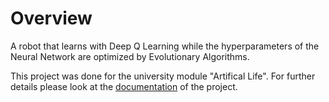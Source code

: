# Overview

A robot that learns with Deep Q Learning while the hyperparameters of the Neural Network are optimized by Evolutionary Algorithms.

This project was done for the university module "Artifical Life". For further details please look at the [documentation](https://github.com/vuehrjer/RobocodeDeepQLearning/blob/master/Robocode%20Project%20Documentation.pdf) of the project.
